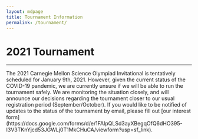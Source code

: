 ```yaml
---
layout: mdpage
title: Tournament Information
permalink: /tournament/
---
```


# 2021 Tournament
<hr>
The 2021 Carnegie Mellon Science Olympiad Invitational is tentatively scheduled for
January 9th, 2021. However, given the current status of the COVID-19 pandemic, we
are currently unsure if we will be able to run the tournament safely. We are monitoring
the situation closely, and will announce our decisions regarding the tournament closer
to our usual registration period (September/October). If you would like to be notified
of updates to the status of the tournament by email, please fill out [our interest form](https://docs.google.com/forms/d/e/1FAIpQLSd3ayXBegqOfQ6dHO395-I3V3TKnYjcd53JGWLj0T1MkCHuCA/viewform?usp=sf_link).
